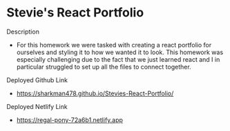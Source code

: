 # Stevie's React Portfolio

Description
* For this homework we were tasked with creating a react portfolio for ourselves and styling it to how we wanted it to look. This homework was especially challenging due to the fact that we just learned react and I in particular struggled to set up all the files to connect together.

Deployed Github Link
 * https://sharkman478.github.io/Stevies-React-Portfolio/

 Deployed Netlify Link
 * https://regal-pony-72a6b1.netlify.app 